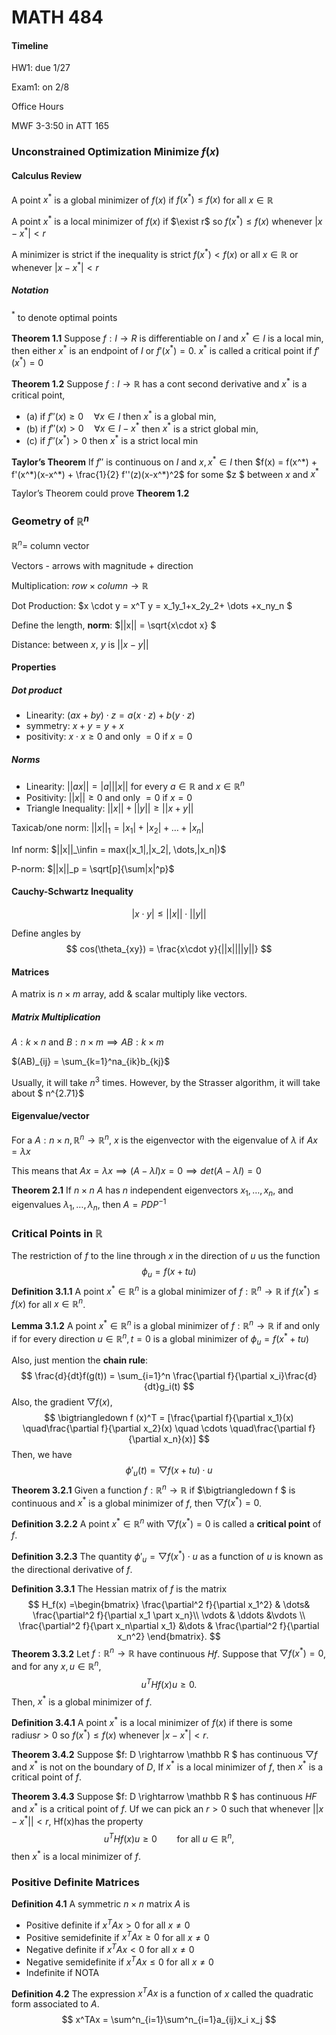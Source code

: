 # MATH 484

#### Timeline

HW1: due 1/27

Exam1: on 2/8

Office Hours

MWF 3-3:50 in ATT 165

### Unconstrained Optimization Minimize $f(x)$

#### Calculus Review

A point $x^*$ is a global minimizer of $f(x)$ if $f(x^*) \le f(x)$ for all $x \in \mathbb R$

A point $x^*$ is a local minimizer of $f(x)$ if $\exist r$ so $f(x^*) \le f(x)$ whenever $|x-x^*| < r$

A minimizer is strict if the inequality is strict $f(x^*) < f(x)$ or all $x \in \mathbb R$ or whenever $|x-x^*| < r$

##### Notation

$^*$ to denote optimal points

**Theorem 1.1**  	Suppose $f: I \rightarrow R$ is differentiable on $I$ and $x^* \in I$ is a local min, then either $x^*$ is an endpoint of $I$ or $f'(x^*) = 0$. $x^*$ is called a critical point if $f'(x^*)=0$

**Theorem 1.2**	Suppose $f: I \rightarrow \mathbb R$ has a cont second derivative and $x^*$ is a critical point, 

-   (a) if $f''(x) \ge 0 \quad \forall x \in I$ then $x^*$ is a global min, 
-   (b) if $f''(x) > 0 \quad \forall x \in I-x^*$ then $x^*$ is a strict global min, 
-   (c) if $f''(x^*) > 0$ then $x^*$ is a strict local min

**Taylor’s Theorem**	If $f''$ is continuous on $I$ and $x,x^* \in I$ then $f(x) = f(x^*) + f'(x^*)(x-x^*) + \frac{1}{2} f''(z)(x-x^*)^2$ for some $z $ between $x$ and $x^*$

Taylor’s Theorem could prove **Theorem 1.2**

### Geometry of $\mathbb R^n$

$\mathbb R ^n=$ column vector

Vectors - arrows with magnitude + direction

Multiplication: $row \times column \rightarrow \mathbb R$

Dot Production: $x \cdot y = x^T y = x_1y_1+x_2y_2+ \dots +x_ny_n $

Define the length, **norm**: $||x|| = \sqrt{x\cdot x} $

Distance: between $x$, $y$ is $||x-y||$

#### Properties

##### Dot product

-    Linearity: $(ax+by)\cdot z = a(x\cdot z)+b(y \cdot z)$
-   symmetry: $x+y = y+x$
-   positivity: $x \cdot x \ge 0$ and only $= 0$ if $x =0$

##### Norms

-   Linearity: $||ax|| = |a |||x||$ for every $a \in \mathbb R$ and $x \in \mathbb R^n$
-   Positivity: $||x|| \ge 0$ and only $= 0$ if $x =0$
-   Triangle Inequality: $||x||+||y|| \ge ||x+y||$

Taxicab/one norm: $||x||_1 = |x_1|+|x_2|+ \dots+|x_n|$

Inf norm: $||x||_\infin = max(|x_1|,|x_2|, \dots,|x_n|)$

P-norm: $||x||_p = \sqrt[p]{\sum|x|^p}$

#### Cauchy-Schwartz Inequality

$$
|x\cdot y| \le||x||\cdot||y||
$$

Define angles by
$$
cos(\theta_{xy}) = \frac{x\cdot y}{||x||||y||}
$$

#### Matrices

A matrix is $n\times m$ array, add & scalar multiply like vectors.

##### Matrix Multiplication

$A: k \times n$ and $B:n \times m \implies AB: k\times m$

$(AB)_{ij} = \sum_{k=1}^na_{ik}b_{kj}$

Usually, it will take $n^3$ times. However, by the Strasser algorithm, it will take about $ n^{2.71}$

#### Eigenvalue/vector

For a $A : n\times n,\mathbb R^n \rightarrow \mathbb R^n$, $x$ is the eigenvector with the eigenvalue of $\lambda$ if $Ax = \lambda x$

This means that $Ax = \lambda x \implies (A-\lambda I) x = 0 \implies det(A-\lambda I) = 0$

**Theorem 2.1**	If $n\times n$ $A$ has $n$ independent eigenvectors $x_1, \dots,x_n$, and eigenvalues $\lambda_1, \dots, \lambda_n$, then $A  = PDP^{-1}$

### Critical Points in $\mathbb R$

The restriction of $f$ to the line through $x$ in the direction of $u$ us the function
$$
\phi_u = f(x+tu)
$$
**Definition 3.1.1**	A point $x^*\in \mathbb R^n$ is a global minimizer of $f:\mathbb R^n \rightarrow \mathbb R$ if  $f(x^*) \le f(x)$ for all $x \in \mathbb R^n$.

**Lemma 3.1.2**	A point $x^*\in \mathbb R^n$ is a global minimizer of $f:\mathbb R^n \rightarrow \mathbb R$ if and only if for every direction $u\in \mathbb R^n, t =0$ is a global minimizer of $\phi_u = f(x^*+tu)$

Also, just mention the **chain rule**:
$$
\frac{d}{dt}f(g(t)) =  \sum_{i=1}^n \frac{\partial f}{\partial x_i}\frac{d}{dt}g_i(t)
$$
Also, the gradient $\bigtriangledown f (x)$,
$$
\bigtriangledown f (x)^T = [\frac{\partial f}{\partial x_1}(x) \quad\frac{\partial f}{\partial x_2}(x) \quad \cdots  \quad\frac{\partial f}{\partial x_n}(x)]
$$
Then, we have
$$
\phi'_u(t) =\bigtriangledown f (x+tu)\cdot u
$$
**Theorem 3.2.1**	Given a function $f:\mathbb R^n \rightarrow \mathbb R$ if $\bigtriangledown f $ is continuous and $x^*$ is a global minimizer of $f$, then $\bigtriangledown f(x^*) = 0$.

**Definition 3.2.2**	A point $x^* \in \mathbb R^n$ with $\bigtriangledown f(x^*) = 0$ is called a **critical point** of $f$.

**Definition 3.2.3**	The quantity $\phi' _u = \bigtriangledown f(x^*)\cdot u$ as a function of $u$ is known as the directional derivative of $f$.

**Definition 3.3.1**	The Hessian matrix of $f$ is the matrix
$$
H_f(x) =\begin{bmatrix}
\frac{\partial^2 f}{\partial x_1^2} & \dots& \frac{\partial^2 f}{\partial x_1 \part x_n}\\
\vdots & \ddots &\vdots \\
\frac{\partial^2 f}{\part x_n\partial x_1} &\dots & \frac{\partial^2 f}{\partial x_n^2}
\end{bmatrix}.
$$
**Theorem 3.3.2**	 Let $f:\mathbb R^n \rightarrow \mathbb R$ have continuous $Hf$. Suppose that $\bigtriangledown f(x^*) = 0$, and for any $x,u \in \mathbb R^n$,
$$
u^T Hf(x) u \ge 0.
$$
Then, $x^*$ is a global minimizer of $f$.

**Definition 3.4.1**	A point $x^*$ is a local minimizer of $f(x)$ if there is some radius$r > 0$ so $f(x^*) \le f(x)$ whenever $|x-x^*| < r$.

**Theorem 3.4.2**	Suppose $f: D \rightarrow \mathbb R $ has continuous $\bigtriangledown f$ and $x^*$ is not on the boundary of $D$, If $x^*$ is a local minimizer of $f$, then $x^*$ is a critical point of $f$.

**Theorem 3.4.3**	Suppose $f: D \rightarrow \mathbb R $ has continuous $HF$ and $x^*$ is a critical point of $f$. Uf we can pick an $r>0$ such that whenever $||x-x^*|| < r$, Hf(x)has the property
$$
u^T Hf(x) u \ge 0 \qquad \text{for all } u \in \mathbb R ^n,
$$
then $x^*$ is a local minimizer of $f$.

### Positive Definite Matrices

**Definition 4.1**	A symmetric $n \times n$ matrix $A$ is 

-   Positive definite if $x^TAx >0$ for all $x\ne0$
-   Positive semidefinite if $x^TAx \ge0$ for all $x\ne0$
-   Negative definite if $x^TAx <0$ for all $x\ne0$
-   Negative semidefinite if $x^TAx \le0$ for all $x\ne0$
-   Indefinite if NOTA

**Definition 4.2**	The expression $x^TAx$ is a function of $x$ called the quadratic form associated to $A$.
$$
x^TAx = \sum^n_{i=1}\sum^n_{i=1}a_{ij}x_i x_j
$$
